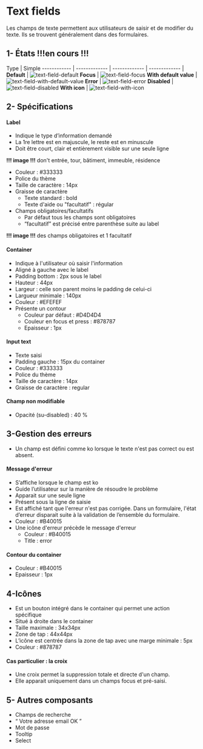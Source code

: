 # Text fields

Les champs de texte permettent aux utilisateurs de saisir et de modifier du texte. Ils se trouvent généralement dans des formulaires.



## 1- États !!!en cours !!!

Type | Simple
------------ | ------------- | ------------- | ------------- |
**Default** | ![text-field-default](design/text-field-default.png)
**Focus** | ![text-field-focus](design/text-field-focus.png)
**With default value** |  ![text-field-with-default-value](design/text-field-with-default-value.png)
**Error** | ![text-field-error](design/text-field-error.png)
**Disabled** | ![text-field-disabled](design/text-field-disabled.png)
**With icon** | ![text-field-with-icon](design/text-field-with-icon.png)

## 2- Spécifications


#### Label
- Indique le type d’information demandé
- La 1re lettre est en majuscule, le reste est en minuscule
- Doit être court, clair et entièrement visible sur une seule ligne

**!!! image !!!** don't entrée, tour, bâtiment, immeuble, résidence
- Couleur : #333333
- Police du thème
- Taille de caractère : 14px
- Graisse de caractère
  - Texte standard : bold
  - Texte d'aide ou "facultatif" : régular
- Champs obligatoires/facultatifs
  - Par défaut tous les champs sont obligatoires
  - “facultatif” est précisé entre parenthèse suite au label

**!!! image !!!** des champs obligatoires et 1 facultatif



#### Container
- Indique à l'utilisateur où saisir l'information
- Aligné à gauche avec le label
- Padding bottom : 2px sous le label
- Hauteur : 44px
- Largeur : celle son parent moins le padding de celui-ci
- Largueur minimale : 140px
- Couleur : #EFEFEF
- Présente un contour
  - Couleur par défaut : #D4D4D4
  - Couleur en focus et press : #878787
  - Epaisseur : 1px

#### Input text
  - Texte saisi
  - Padding gauche : 15px du container
  - Couleur : #333333
  - Police du thème
  - Taille de caractère : 14px
  - Graisse de caractère : regular

#### Champ non modifiable
  - Opacité (su-disabled) : 40 %


## 3-Gestion des erreurs
- Un champ est défini comme ko lorsque le texte n'est pas correct ou est absent.

#### Message d'erreur
- S’affiche lorsque le champ est ko
- Guide l’utilisateur sur la manière de résoudre le problème
- Apparait sur une seule ligne
- Présent sous la ligne de saisie
- Est affiché tant que l'erreur n'est pas corrigée. Dans un formulaire, l'état d’erreur disparait suite à la validation de l’ensemble du formulaire.
- Couleur : #B40015
- Une icône d'erreur précède le message d'erreur
  - Couleur : #B40015
  - Title : error

#### Contour du container
  - Couleur : #B40015
  - Epaisseur : 1px


## 4-Icônes
- Est un bouton intégré dans le container qui permet une action spécifique
- Situé à droite dans le container
- Taille maximale : 34x34px
- Zone de tap : 44x44px
- L’icône est centrée dans la zone de tap avec une marge minimale : 5px
- Couleur : #878787

#### Cas particulier : la croix
  - Une croix permet la suppression totale et directe d'un champ.
  - Elle apparait uniquement dans un champs focus et pré-saisi.

## 5- Autres composants
- Champs de recherche
- “ Votre adresse email OK ”
- Mot de passe
- Tooltip
- Select
